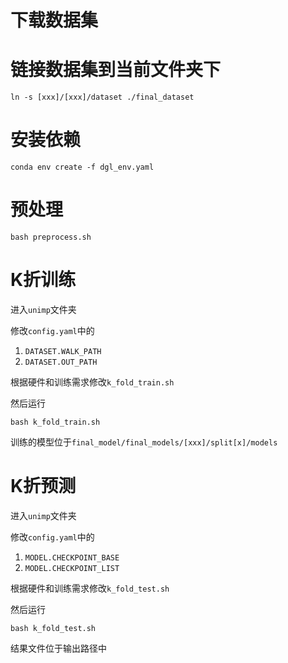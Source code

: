 # 下载数据集
# 链接数据集到当前文件夹下
```shell
ln -s [xxx]/[xxx]/dataset ./final_dataset
```

# 安装依赖
```shell
conda env create -f dgl_env.yaml
```

# 预处理
```shell
bash preprocess.sh
```

# K折训练
进入`unimp`文件夹

修改`config.yaml`中的
1. `DATASET.WALK_PATH`
2. `DATASET.OUT_PATH`

根据硬件和训练需求修改`k_fold_train.sh`

然后运行
```shell
bash k_fold_train.sh
```

训练的模型位于`final_model/final_models/[xxx]/split[x]/models`

# K折预测
进入`unimp`文件夹

修改`config.yaml`中的
1. `MODEL.CHECKPOINT_BASE`
2. `MODEL.CHECKPOINT_LIST`

根据硬件和训练需求修改`k_fold_test.sh`

然后运行
```shell
bash k_fold_test.sh
```
结果文件位于输出路径中